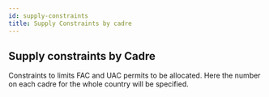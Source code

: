 ```yaml
---
id: supply-constraints
title: Supply Constraints by cadre
---
```


## Supply constraints by Cadre
Constraints to limits FAC and UAC permits to be allocated. Here the number on each cadre for the whole country will be specified.